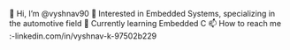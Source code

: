 👋 Hi, I’m @vyshnav90
👀 Interested in Embedded Systems, specializing in the automotive field
🌱 Currently learning Embedded C
📫 How to reach me :-linkedin.com/in/vyshnav-k-97502b229

<!---
vyshnav90/vyshnav90 is a ✨ special ✨ repository because its `README.md` (this file) appears on your GitHub profile.
You can click the Preview link to take a look at your changes.
--->
